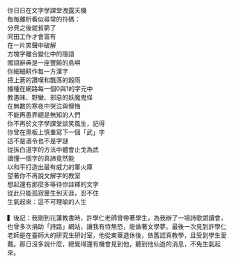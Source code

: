 <!--你不再說文解字——想念許學仁老師--!>

你日日在文字學課堂洩露天機<br>
每每離析看似尋常的符碼：<br>
分貝之後就貧窮了<br>
同田工作才會富有<br>
在一片笑聲中破解<br>
方塊字離合變化中的隱語<br>
國語辭典是一座豐饒的島嶼<br>
你細細耕作每一方漢字<br>
把上蒼的讚嘆和飄落的榖雨<br>
播種在網路每一個0與1的字元中<br>
教愚昧、野蠻、邪惡的妖魔鬼怪<br>
在無數的寒夜中哭泣與懊悔<br>
不能再愚弄總是無知的人們<br>
你不再於文字學課堂談笑風生，記得<br>
你曾在黑板上慎重寫下一個「武」字<br>
這不是酒令也不是字謎<br>
從拆白道字的方法中體會止戈為武<br>
讀懂一個字的真諦竟然能<br>
以和平打造出最有威力的軍火庫<br>
望著你不再說文解字的教室<br>
想起還有那麼多等待你註釋的文字<br>
從此只能孤寂蔓生到天涯，忍不住<br>
生氣起來：這不可理喻的人生<br><br>

▍後記：我剛到花蓮教書時，許學仁老師曾帶著學生，為我辦了一場詩歌朗讀會，也曾多次捐助「詩路」網站，讓我有恃無恐，能做著文學夢。最後一次見到許學仁老師是在臺師大的研究生研討室，他從東華退休後，依舊認真教學，且受到學生愛戴。那日沒多說什麼，總覺得還有機會見到他，聽到他仙逝的消息，不免生氣起來。
